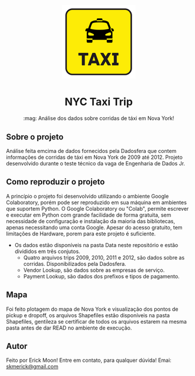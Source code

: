 <h1 align="center">
  <img alt="NYC Taxi" title="#NYC Taxi" src="./Assets/pngwing.com.png" width="200" height="200"/>
 </h1>
 
<h1 align="center">NYC Taxi Trip</h1>
<p align="center">:mag: Análise dos dados sobre corridas de táxi em Nova York!</p>



## Sobre o projeto

Análise feita emcima de dados fornecidos pela Dadosfera que contem informações de corridas de táxi em Nova York de 2009 até 2012.
Projeto desenvolvido durante o teste técnico da vaga de Engenharia de Dados Jr.

## Como reproduzir o projeto

A princípio o projeto foi desenvolvido utilizando o ambiente Google Colaboratory, porém pode ser reproduzido em sua máquina em ambientes que suportem Python.
O Google Colaboratory ou "Colab", permite escrever e executar em Python com grande facilidade de forma gratuita, sem necessidade de configuração e instalação da maioria das bibliotecas, apenas necessitando uma conta Google. Apesar do acesso gratuito, tem limitações de Hardware, porem para este projeto é suficiente.

- Os dados estão disponíveis na pasta Data neste repositório e estão divididos em três conjutos.
  - Quatro arquivos trips 2009, 2010, 2011 e 2012, são dados sobre as corridas. Disponibilizados pela Dadosfera.
  - Vendor Lookup, são dados sobre as empresas de serviço.
  - Payment Lookup, são dados dos prefixos e tipos de pagamento.

## Mapa

Foi feito plotagem do mapa de Nova York e visualização dos pontos de pickup e dropoff, os arquivos Shapefiles estão disponíveis na pasta Shapefiles, gentileza se certificar de todos os arquivos estarem na mesma pasta antes de dar READ no ambiente de execução.

## Autor

Feito por Erick Moon!
Entre em contato, para qualquer dúvida!
Emai: skmerick@gmail.com
